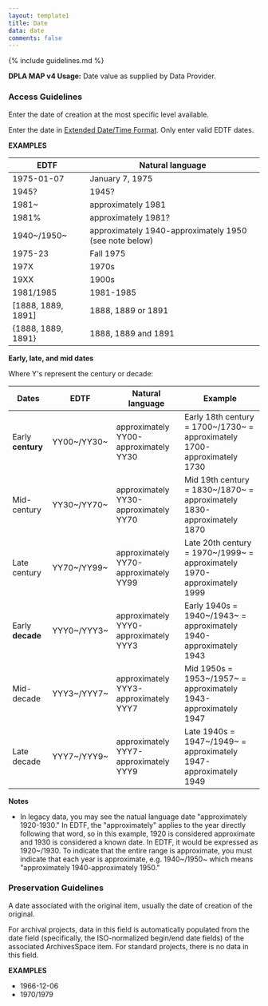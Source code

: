 ```yaml
---
layout: template1
title: Date
data: date
comments: false
---
```


{% include guidelines.md %}

**DPLA MAP v4 Usage:** Date value as supplied by Data Provider.

### Access Guidelines

Enter the date of creation at the most specific level available.

Enter the date in [Extended Date/Time Format](http://www.loc.gov/standards/datetime/iso-tc154-wg5_n0039_iso_wd_8601-2_2016-02-16.pdf). Only enter valid EDTF dates.

__EXAMPLES__

EDTF | Natural language
------|---------
1975-01-07  | January 7, 1975
1945? | 1945?
1981~ | approximately 1981
1981% | approximately 1981?
1940~/1950~ | approximately 1940-approximately 1950 (see note below)
1975-23 | Fall 1975
197X | 1970s
19XX | 1900s
1981/1985 | 1981-1985
[1888, 1889, 1891] | 1888, 1889 or 1891
{1888, 1889, 1891} | 1888, 1889 and 1891


__Early, late, and mid dates__

Where Y's represent the century or decade:

Dates | EDTF | Natural language | Example
------|------|-----------------|---------
Early __century__ | YY00~/YY30~ | approximately YY00-approximately YY30 | Early 18th century = 1700~/1730~ = approximately 1700-approximately 1730
Mid-century | YY30~/YY70~ | approximately YY30-approximately YY70 | Mid 19th century = 1830~/1870~ = approximately 1830-approximately 1870
Late century | YY70~/YY99~ | approximately YY70-approximately YY99 | Late 20th century = 1970~/1999~ = approximately 1970-approximately 1999
Early __decade__ | YYY0~/YYY3~ | approximately YYY0-approximately YYY3 | Early 1940s = 1940~/1943~ = approximately 1940-approximately 1943
Mid-decade | YYY3~/YYY7~ | approximately YYY3-approximately YYY7 | Mid 1950s = 1953~/1957~ = approximately 1943-approximately 1947
Late decade | YYY7~/YYY9~ | approximately YYY7-approximately YYY9 | Late 1940s = 1947~/1949~ = approximately 1947-approximately 1949

__Notes__
- In legacy data, you may see the natual language date "approximately 1920-1930." In EDTF, the "approximately" applies to the year directly following that word, so in this example, 1920 is considered approximate and 1930 is considered a known date. In EDTF, it would be expressed as 1920~/1930. To indicate that the entire range is approximate, you must indicate that each year is approximate, e.g. 1940~/1950~ which means "approximately 1940-approximately 1950."


### Preservation Guidelines

A date associated with the original item, usually the date of creation of the original.

For archival projects, data in this field is automatically populated from the date field (specifically, the ISO-normalized begin/end date fields) of the associated ArchivesSpace item. For standard projects, there is no data in this field.

__EXAMPLES__

- 1966-12-06
- 1970/1979
